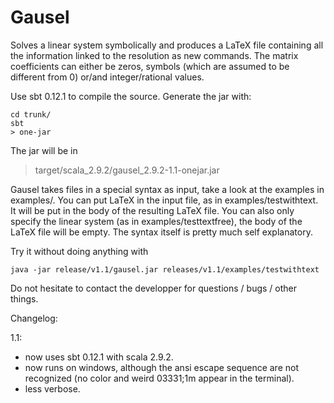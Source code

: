 Gausel
======

Solves a linear system symbolically and produces a LaTeX file containing all the information linked to the resolution as new commands.
The matrix coefficients can either be zeros, symbols (which are assumed to be different from 0) or/and integer/rational values.

Use sbt 0.12.1 to compile the source. Generate the jar with:
```
cd trunk/
sbt
> one-jar
```

The jar will be in
> target/scala_2.9.2/gausel_2.9.2-1.1-onejar.jar

Gausel takes files in a special syntax as input, take a look at the examples in examples/.
You can put LaTeX in the input file, as in examples/testwithtext.
It will be put in the body of the resulting LaTeX file.
You can also only specify the linear system (as in examples/testtextfree), the body of the LaTeX file will be empty.
The syntax itself is pretty much self explanatory.

Try it without doing anything with
```
java -jar release/v1.1/gausel.jar releases/v1.1/examples/testwithtext
```

Do not hesitate to contact the developper for questions / bugs / other things.


Changelog:

1.1:
- now uses sbt 0.12.1 with scala 2.9.2.
- now runs on windows, although the ansi escape sequence are not recognized (no color and weird 03331;1m appear in the terminal).
- less verbose.